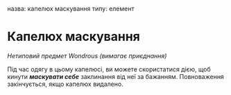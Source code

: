 назва: капелюх маскування типу: елемент

# Капелюх маскування
_Нетиповий предмет Wondrous (вимагає приєднання)_

Під час одягу в цьому капелюсі, ви можете скористатися дією, щоб кинути **_маскувати себе_** заклинання від неї за бажанням. Повноваження закінчується, якщо капелюх видалено. 